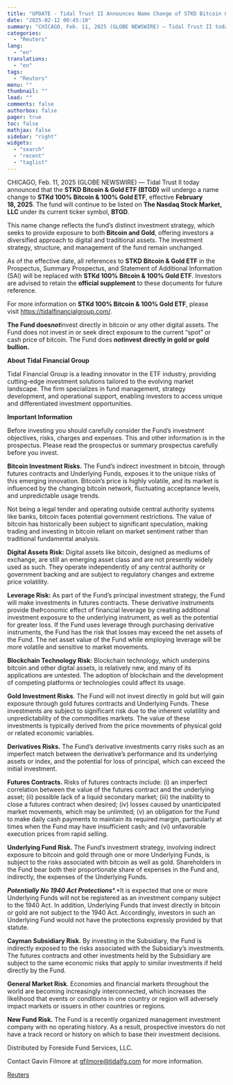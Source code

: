 ```yaml
---
title: "UPDATE - Tidal Trust II Announces Name Change of STKD Bitcoin & Gold ETF"
date: "2025-02-12 00:45:10"
summary: "CHICAGO, Feb. 11, 2025 (GLOBE NEWSWIRE) — Tidal Trust II today announced that the STKD Bitcoin &amp; Gold ETF (BTGD) will undergo a name change to STKd 100% Bitcoin &amp; 100% Gold ETF, effective February 18, 2025. The fund will continue to be listed on The Nasdaq Stock Market, LLC..."
categories:
  - "Reuters"
lang:
  - "en"
translations:
  - "en"
tags:
  - "Reuters"
menu: ""
thumbnail: ""
lead: ""
comments: false
authorbox: false
pager: true
toc: false
mathjax: false
sidebar: "right"
widgets:
  - "search"
  - "recent"
  - "taglist"
---
```


CHICAGO, Feb. 11, 2025 (GLOBE NEWSWIRE) — Tidal Trust II today announced that the **STKD Bitcoin & Gold ETF (BTGD)** will undergo a name change to **STKd 100% Bitcoin & 100% Gold ETF**, effective **February 18, 2025**. The fund will continue to be listed on **The Nasdaq Stock Market, LLC** under its current ticker symbol, **BTGD**.

This name change reflects the fund’s distinct investment strategy, which seeks to provide exposure to both **Bitcoin and Gold**, offering investors a diversified approach to digital and traditional assets. The investment strategy, structure, and management of the fund remain unchanged.

As of the effective date, all references to **STKD Bitcoin & Gold ETF** in the Prospectus, Summary Prospectus, and Statement of Additional Information (SAI) will be replaced with **STKd 100% Bitcoin & 100% Gold ETF**. Investors are advised to retain the **official supplement** to these documents for future reference.

For more information on **STKd 100% Bitcoin & 100% Gold ETF**, please visit https://tidalfinancialgroup.com/.

**The Fund does*****not***invest directly in bitcoin or any other digital assets. The Fund does not invest in or seek direct exposure to the current “spot” or cash price of bitcoin. The Fund does ***not*****invest directly in gold or gold bullion.**

**About Tidal Financial Group**

Tidal Financial Group is a leading innovator in the ETF industry, providing cutting-edge investment solutions tailored to the evolving market landscape. The firm specializes in fund management, strategy development, and operational support, enabling investors to access unique and differentiated investment opportunities.

**Important Information**

Before investing you should carefully consider the Fund’s investment objectives, risks, charges and expenses. This and other information is in the prospectus. Please read the prospectus or summary prospectus carefully before you invest.

**Bitcoin Investment Risks.** The Fund’s indirect investment in bitcoin, through futures contracts and Underlying Funds, exposes it to the unique risks of this emerging innovation. Bitcoin’s price is highly volatile, and its market is influenced by the changing bitcoin network, fluctuating acceptance levels, and unpredictable usage trends.

Not being a legal tender and operating outside central authority systems like banks, bitcoin faces potential government restrictions. The value of bitcoin has historically been subject to significant speculation, making trading and investing in bitcoin reliant on market sentiment rather than traditional fundamental analysis.

**Digital Assets Risk:** Digital assets like bitcoin, designed as mediums of exchange, are still an emerging asset class and are not presently widely used as such. They operate independently of any central authority or government backing and are subject to regulatory changes and extreme price volatility.

**Leverage Risk:** As part of the Fund’s principal investment strategy, the Fund will make investments in futures contracts. These derivative instruments provide theÞconomic effect of financial leverage by creating additional investment exposure to the underlying instrument, as well as the potential for greater loss. If the Fund uses leverage through purchasing derivative instruments, the Fund has the risk that losses may exceed the net assets of the Fund. The net asset value of the Fund while employing leverage will be more volatile and sensitive to market movements.

**Blockchain Technology Risk:** Blockchain technology, which underpins bitcoin and other digital assets, is relatively new, and many of its applications are untested. The adoption of blockchain and the development of competing platforms or technologies could affect its usage.

**Gold Investment Risks**. The Fund will not invest directly in gold but will gain exposure through gold futures contracts and Underlying Funds. These investments are subject to significant risk due to the inherent volatility and unpredictability of the commodities markets. The value of these investments is typically derived from the price movements of physical gold or related economic variables.

**Derivatives Risks.** The Fund’s derivative investments carry risks such as an imperfect match between the derivative’s performance and its underlying assets or index, and the potential for loss of principal, which can exceed the initial investment.

**Futures Contracts.** Risks of futures contracts include: (i) an imperfect correlation between the value of the futures contract and the underlying asset; (ii) possible lack of a liquid secondary market; (iii) the inability to close a futures contract when desired; (iv) losses caused by unanticipated market movements, which may be unlimited; (v) an obligation for the Fund to make daily cash payments to maintain its required margin, particularly at times when the Fund may have insufficient cash; and (vi) unfavorable execution prices from rapid selling.

**Underlying Fund Risk.** The Fund’s investment strategy, involving indirect exposure to bitcoin and gold through one or more Underlying Funds, is subject to the risks associated with bitcoin as well as gold. Shareholders in the Fund bear both their proportionate share of expenses in the Fund and, indirectly, the expenses of the Underlying Funds.

***Potentially No 1940 Act Protections****.*It is expected that one or more Underlying Funds will not be registered as an investment company subject to the 1940 Act. In addition, Underlying Funds that invest directly in bitcoin or gold are not subject to the 1940 Act. Accordingly, investors in such an Underlying Fund would not have the protections expressly provided by that statute.

**Cayman Subsidiary Risk.** By investing in the Subsidiary, the Fund is indirectly exposed to the risks associated with the Subsidiary’s investments. The futures contracts and other investments held by the Subsidiary are subject to the same economic risks that apply to similar investments if held directly by the Fund.

**General Market Risk**. Economies and financial markets throughout the world are becoming increasingly interconnected, which increases the likelihood that events or conditions in one country or region will adversely impact markets or issuers in other countries or regions.

**New Fund Risk.** The Fund is a recently organized management investment company with no operating history. As a result, prospective investors do not have a track record or history on which to base their investment decisions.

Distributed by Foreside Fund Services, LLC.

Contact Gavin Filmore at gfilmore@tidalfg.com for more information.

[Reuters](https://www.tradingview.com/news/reuters.com,2025-02-11:newsml_GNX6gYgCR:0-update-tidal-trust-ii-announces-name-change-of-stkd-bitcoin-gold-etf/)
